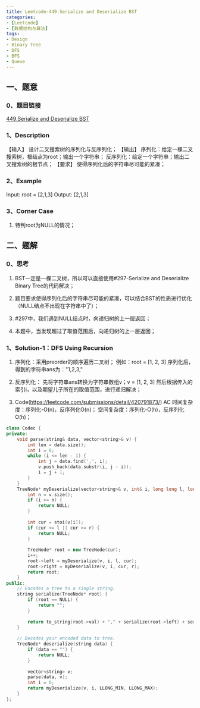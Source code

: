 ```yaml
---
title: Leetcode-449.Serialize and Deserialize BST
categories: 
- [Leetcode]
- [数据结构与算法]
tags: 
- Design
- Binary Tree
- DFS
- BFS
- Queue
---
```


## 一、题意

### 0、题目链接
[449.Serialize and Deserialize BST](https://leetcode.com/problems/serialize-and-deserialize-bst/)

### 1、Description
【输入】
设计二叉搜索树的序列化与反序列化；
【输出】
序列化：给定一棵二叉搜索树，根结点为root；输出一个字符串；
反序列化：给定一个字符串；输出二叉搜索树的根节点；
【要求】
使得序列化后的字符串尽可能的紧凑；

### 2、Example
Input: root = [2,1,3]
Output: [2,1,3]

<!-- more -->

### 3、Corner Case
1. 特判root为NULL的情况；

## 二、题解

### 0、思考
1. BST一定是一棵二叉树，所以可以直接使用#297-Serialize and Deserialize Binary Tree的代码解决；

2. 题目要求使得序列化后的字符串尽可能的紧凑，可以结合BST的性质进行优化（NULL结点不出现在字符串中了）；

3. #297中，我们遇到NULL结点时，向递归树的上一层返回；

4. 本题中，当发现超过了取值范围后，向递归树的上一层返回；

### 1、Solution-1：DFS Using Recursion
1. 序列化：采用preorder的顺序遍历二叉树；
例如：root = [1, 2, 3]
序列化后，得到的字符串ans为："1,2,3,"

2. 反序列化：
先将字符串ans转换为字符串数组v；v = [1, 2, 3]
然后根据传入的索引i，以及期望儿子所在的取值范围，进行递归解决；

3. Code(https://leetcode.com/submissions/detail/420791873/)
AC
时间复杂度：序列化-O(n)，反序列化O(n)； 
空间复杂度：序列化-O(h)，反序列化O(h)；
```C++
class Codec {
private:
    void parse(string& data, vector<string>& v) {
        int len = data.size();
        int i = 0;
        while (i <= len - 1) {
            int j = data.find(',', i);
            v.push_back(data.substr(i, j - i));
            i = j + 1;
        }
    }
    TreeNode* myDeserialize(vector<string>& v, int& i, long long l, long long r) {
        int n = v.size();
        if (i >= n) {
            return NULL;
        }
        
        int cur = stoi(v[i]);
        if (cur <= l || cur >= r) {
            return NULL;
        }
        
        TreeNode* root = new TreeNode(cur);
        i++;
        root->left = myDeserialize(v, i, l, cur);
        root->right = myDeserialize(v, i, cur, r);
        return root;
    }
public:
    // Encodes a tree to a single string.
    string serialize(TreeNode* root) {
        if (root == NULL) {
            return "";
        }
        
        return to_string(root->val) + "," + serialize(root->left) + serialize(root->right);
    }
 
    // Decodes your encoded data to tree.
    TreeNode* deserialize(string data) {
        if (data == "") {
            return NULL;
        }
        
        vector<string> v;
        parse(data, v);
        int i = 0;
        return myDeserialize(v, i, LLONG_MIN, LLONG_MAX);
    }
};
```